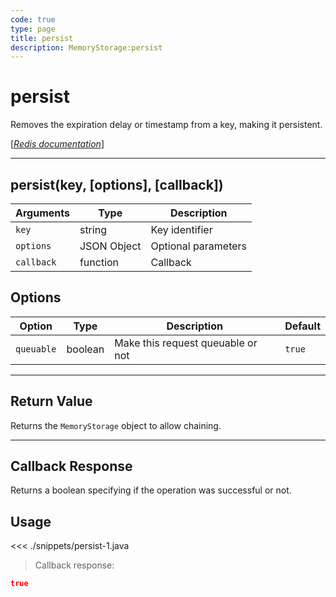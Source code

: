 ```yaml
---
code: true
type: page
title: persist
description: MemoryStorage:persist
---
```


# persist

Removes the expiration delay or timestamp from a key, making it persistent.

[[_Redis documentation_]](https://redis.io/commands/persist)

---

## persist(key, [options], [callback])

| Arguments  | Type        | Description         |
| ---------- | ----------- | ------------------- |
| `key`      | string      | Key identifier      |
| `options`  | JSON Object | Optional parameters |
| `callback` | function    | Callback            |

## Options

| Option     | Type    | Description                       | Default |
| ---------- | ------- | --------------------------------- | ------- |
| `queuable` | boolean | Make this request queuable or not | `true`  |

---

## Return Value

Returns the `MemoryStorage` object to allow chaining.

---

## Callback Response

Returns a boolean specifying if the operation was successful or not.

## Usage

<<< ./snippets/persist-1.java

> Callback response:

```json
true
```
